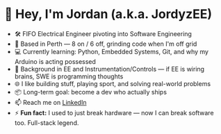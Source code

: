 # 👋 Hey, I'm Jordan (a.k.a. JordyzEE)

- 🛠️ FIFO Electrical Engineer pivoting into Software Engineering  
- 📍 Based in Perth — 8 on / 6 off, grinding code when I'm off grid  
- 💻 Currently learning: Python, Embedded Systems, Git, and why my Arduino is acting possessed  
- 🔌 Background in EE and Instrumentation/Controls — if EE is wiring brains, SWE is programming thoughts  
- 🌐 I like building stuff, playing sport, and solving real-world problems  
- 📦 Long-term goal: become a dev who actually ships  
- 📫 Reach me on [LinkedIn](https://www.linkedin.com/in/jordan-ama-220441144)  
- ⚡ **Fun fact:** I used to just break hardware — now I can break software too. Full-stack legend.
